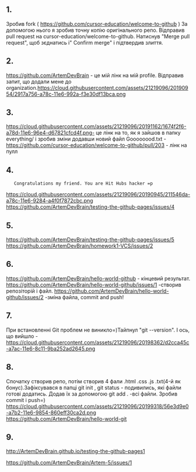 
## 1.
Зробив fork ( https://github.com/cursor-education/welcome-to-github ) За допомогою нього я зробив точну копію оригінального репо. Відправив pull request на cursor-education/welcome-to-github. Натиснув  "Merge pull request", щоб зєднатись і" Confirm merge"  і підтвердив злиття.

## 2.
https://github.com/ArtemDevBrain - це мій лінк на мій profile. Відправив запит, що додали мене до organization.https://cloud.githubusercontent.com/assets/21219096/20190954/2917a756-a78c-11e6-992a-f3e30df13bca.png

## 3.
https://cloud.githubusercontent.com/assets/21219096/20191162/1674f2f6-a78d-11e6-96e4-d67821cfcd4f.png- це лінк на то, як я зайшов в папку everything/ і зробив зміни додавши новий файл Goooooood.txt
-https://github.com/cursor-education/welcome-to-github/pull/203 - лінк на пулл

## 4.
       Congratulations my friend. You are Hit Hubs hacker =p
https://cloud.githubusercontent.com/assets/21219096/20190945/211546da-a78c-11e6-9284-a4f0f7872cbc.png
https://github.com/ArtemDevBrain/testing-the-github-pages/issues/4

## 5.
https://github.com/ArtemDevBrain/testing-the-github-pages/issues/5
https://github.com/ArtemDevBrain/homework1-VCS/issues/2


## 6.
https://github.com/ArtemDevBrain/hello-world-github - кінцевий результат.
https://github.com/ArtemDevBrain/hello-world-github/issues/1 -створив репозіторій і файл.
https://github.com/ArtemDevBrain/hello-world-github/issues/2 -зміна файла, commit and push!

## 7.
При встановленні Git проблем не виникло=)Тайпнул "git --version". 
І ось, що вийшло - https://cloud.githubusercontent.com/assets/21219096/20198362/d2cca45c-a7ac-11e6-8c11-9ba252ad2645.png

## 8.
Спочатку створив репо, потім створив 4 фали .html .css  .js  .txt(4-й як бонус).Зафіксувався в папці git init , git status - подивились, які файли готові додатись. Додав їх за допомогою git add . -всі файли. Зробив commit i push=)
https://cloud.githubusercontent.com/assets/21219096/20199318/56e3d9e0-a7b2-11e6-9854-860eff30ca2d.png 
https://github.com/ArtemDevBrain/hello-world-git

## 9.
http://ArtemDevBrain.github.io/testing-the-github-pages1

https://github.com/ArtemDevBrain/Artem-5/issues/1
